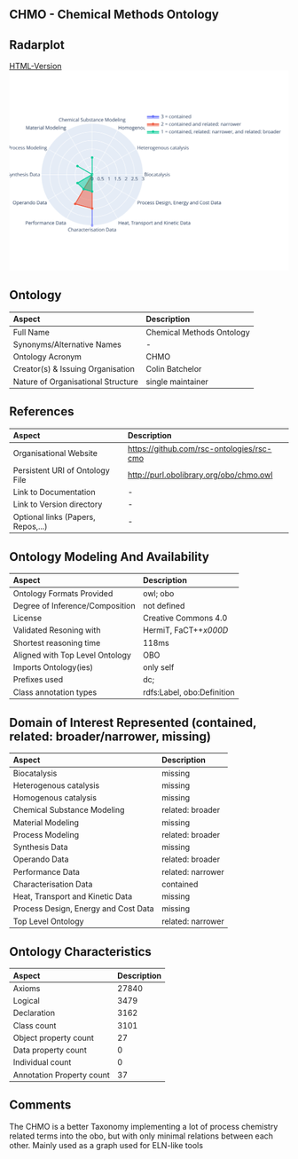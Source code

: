 ## CHMO - Chemical Methods Ontology

 ## Radarplot 
 [HTML-Version](../radarplots/Radarplot_CHMO.html) ![Radarplot for Domains of ontology CHMO](../radarplots/Radarplot_CHMO.svg) 
## Ontology
|Aspect |Description| 
 |:---|:---|
| Full Name | Chemical Methods Ontology |
| Synonyms/Alternative Names | - |
| Ontology Acronym | CHMO |
| Creator(s) & Issuing Organisation | Colin Batchelor |
| Nature of Organisational Structure | single maintainer |

## References
|Aspect |Description| 
 |:---|:---|
| Organisational Website | https://github.com/rsc-ontologies/rsc-cmo |
| Persistent URI of Ontology File | http://purl.obolibrary.org/obo/chmo.owl |
| Link to Documentation | - |
| Link to Version directory | - |
| Optional links (Papers, Repos,...) | - |

## Ontology Modeling And Availability
|Aspect |Description| 
 |:---|:---|
| Ontology Formats Provided | owl; obo |
| Degree of Inference/Composition | not defined |
| License | Creative Commons 4.0 |
| Validated Resoning with | HermiT, FaCT++_x000D_ |
| Shortest reasoning time | 118ms |
| Aligned with Top Level Ontology | OBO |
| Imports Ontology(ies) | only self |
| Prefixes used | dc; |
| Class annotation types | rdfs:Label, obo:Definition |

## Domain of Interest Represented (contained, related: broader/narrower, missing)
|Aspect |Description| 
 |:---|:---|
| Biocatalysis | missing |
| Heterogenous catalysis | missing |
| Homogenous catalysis | missing |
| Chemical Substance Modeling | related: broader |
| Material Modeling | missing |
| Process Modeling | related: broader |
| Synthesis Data | missing |
| Operando Data | related: broader |
| Performance Data | related: narrower |
| Characterisation Data | contained |
| Heat, Transport and Kinetic Data | missing |
| Process Design, Energy and Cost Data | missing |
| Top Level Ontology | related: narrower |

## Ontology Characteristics
|Aspect |Description| 
 |:---|:---|
| Axioms | 27840 |
| Logical | 3479 |
| Declaration | 3162 |
| Class count | 3101 |
| Object property count | 27 |
| Data property count | 0 |
| Individual count | 0 |
| Annotation Property count | 37 |

## Comments
The CHMO is a better Taxonomy implementing a lot of process chemistry related terms into the obo, but with only minimal relations between each other. Mainly used as a graph used for ELN-like tools
